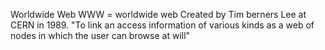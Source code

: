 Worldwide Web
	WWW = worldwide web
	Created by Tim berners Lee at CERN in 1989.
	"To link an access information of various kinds as a web of nodes in which the user can browse at will"